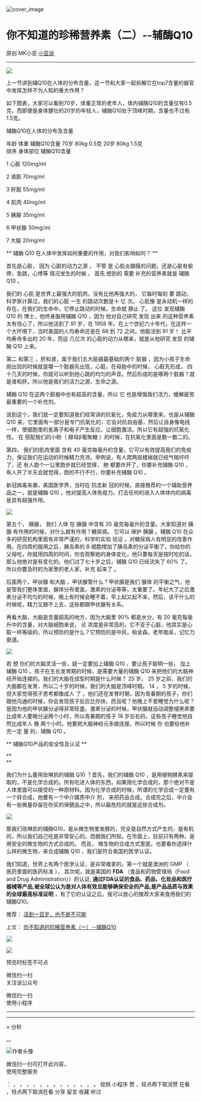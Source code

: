 ![cover_image](https://mmbiz.qlogo.cn/mmbiz_jpg/A8SKDch4cJEVLlTwkZcbAmrYYKRZC38kkvsgvkexpiaYxvOEngLY0C1XpTj6Yl7zVM53opdnvIOib2dnibNAycjAA/0?wx_fmt=jpeg)

#  你不知道的珍稀营养素（二）--辅酶Q10

原创  MK小亚  [ 小亚说 ](javascript:void\(0\);)

__ _ _ _ _

![](https://mmbiz.qpic.cn/mmbiz_jpg/A8SKDch4cJEVLlTwkZcbAmrYYKRZC38kxFoHK9IHaKFk4jo1BZp5iczzkmveQPbXZ822w08taricBfPvZic6ibLKicQ/640?wx_fmt=jpeg)

  

上一节讲到辅Q10在人体的分布含量，这一节和大家一起拆解它在top7含量的器官中发挥怎样不为人知的重大作用？  

  

如下图表，大家可以看到70岁，体重正常的老年人，体内辅酶Q10的含量仅有0.5克，而即便是身体健壮的20岁的年轻人，辅酶Q10处于顶峰时期，含量也不过有1.5克。

  

辅酶Q10在人体的分布及含量

年龄 体重 辅酶Q10含量  70岁 80kg 0.5克  20岁 80kg 1.5克  
排序 身体部位 辅酶Q10含量

1  心脏  120mg/ml

2  肾脏  70mg/ml

3  肝脏  55mg/ml

4  肌肉  40mg/ml

5  胰腺  35mg/ml

6  甲状腺  30mg/ml

7  大脑  20mg/ml

  
  

** 辅酶  Q10  在人体中发挥如何重要的作用，对我们影响如何？  **

  

首先是心脏，  因为  心脏的动力之源  ，  不管  是  心肌炎瓣膜的问题，还是心脏有偷  停，急跳，心悸等  情况发生的时候  ，  首先  想到的
需要  补充的营养素就是  辅酶  Q10  。

  

我们的  心肌  是世界上最强大的肌肉，没有比他再强大的，  它每时每刻  要  跳动，  科学家计算过，我们的心脏  一生  的跳动次数是十  亿  次。
心肌像  是永动机一样的存在。在我们的生命中，它停止跳动的时候，生命就  静止  了。  这位  发现辅酶  Q10  的  博士，他终身服用辅酶  Q10
，因为  他对自己研究  发现  出来  的这种营养素  太有信心了，所以他活到了  91  岁，在  1958
年。在上个世纪六十年代，在这样一个大环境下，当时美国的人均寿命还是在  68  到  72  之间，他能活到  91  岁！  比平均寿命多出的  20
年，而这  几亿次  的心脏的动力从哪来，就是从他研究  发现  的辅酶  Q10  上来。

第二  和第三  ，肝和肾，属于我们五大脏器最基础的两个  脏器  ，因为小孩子生命刚出现的时候就是哪一个脏器先出现，心脏，在母胎中的时候，  心脏先形成，
四十几天的时候，你就可以听到他心跳的均匀的声音。然后形成的是哪两个脏器？就是肾和肝。所以他是我们的活力之源，生命之源。

  

辅酶  Q10  在这两个脏器中也有超高的含量，所以  它  也是增强我们活力，缓解疲劳最重要的一个补充剂。

  

说到这个，我们就一定要知道我们经常讲的抗氧化，免疫力从哪里来，也是从辅酶  Q10
来，它里面有一部分是专门抗氧化的，它会对抗自由基，然后让自身像电线一样，使细胞里的氢离子和电子产生反应，让细胞激活。所以它有超强的抗氧化性。  在
搭配我们的小粉（  酵母β葡聚糖  ）的时候，在抗氧化里面是数一数二的。

  

第四，  我们的肌肉里面  含有  40
毫克每毫升的含量，它可以有效提高我们的免疫力，保证我们在运动的时候精力充沛。举例说，有人爬两层楼梯就已经气喘吁吁了，还  有人跑个一公里跑步就已经觉得，
肺  都要炸开了，你要补充辅酶  Q10  ，有人开了半天会就觉得，困的不行不行，你要补充辅酶  Q10  。

  

新冠病毒来袭，美国医学界，当时在  抗击新  冠的时候，直接推荐的一个辅助营养品之一，就是辅酶  Q10
，他对提高人体免疫力。打击任何的进入人体体内的病毒是具有超强作用。

![](https://mmbiz.qpic.cn/mmbiz_jpg/A8SKDch4cJEVLlTwkZcbAmrYYKRZC38k3kOIt7aEMkIkibqQ9jmVgejQqaFUrkAicF93GBQVyibweO5M0dSj56YNQ/640?wx_fmt=jpeg)

  

第五个，  胰腺，  我们  人体  在  胰腺  中含有  35  毫克每毫升的含量。大家知道对  胰腺  有作用的时候，对什么就有作用？糖尿病。
它可以  保护  胰腺  。辅酶  Q10  在众多的研究机构里面有非常严谨的，科学的实验  验证
，对糖尿病人有明显的改善作用。在四周的服用之后，胰岛素的  B
细胞增加了胰岛素的分泌平衡了，你给你的父母吃，你就用四周的时间，你去观察她的身体变化，他只要每天是按时吃的话，那么他绝对是有变化的。他们过了七十岁之后，辅酶
Q10  已经流失了  60%  了。所以你要及时的为家里的老人家，补充  起来了  。

后面两个，甲状腺  和大脑  ，甲状腺管什么？甲状腺是我们  腺体
的平衡之气，他是管我们整体里面，腺体分布里面，激素的分泌等等，太重要了。年纪大了之后激素分泌不均匀的时候，晚上有时候会睡不着，早上起又起不来，然后，该干什么的时候呢，精力又跟不上去，这些都跟甲状腺有关系。

再看大脑，大脑是含量超高的地方，因为大脑里  90%  都是水分，有  20  毫克每毫升中的含量，对大脑细胞来说，  论
浓度是非常高的，它不亚于心脏，他其实是心脏一样等级的，所以预防的是什么？它预防的是中风，帕金森，老年痴呆，记忆力衰退。

  

![](https://mmbiz.qpic.cn/mmbiz_jpg/A8SKDch4cJEVLlTwkZcbAmrYYKRZC38kUHZwLMicVEnCBx3VjWCooPnUsgal8P7D5uibGeibVC5Mibgv7sCmqp8NkA/640?wx_fmt=jpeg)

  

若  想  你们的大脑灵活一些，就一定要加上辅酶  Q10  ，要让孩子聪明一些，  加上  辅酶  Q10  。孩子在生长发育期的时候，是需要大量的辅酶
Q10  来把他们的大脑神经开始连接的。我们的大脑在成型时期是什么时候？  25  岁。  25
岁之前，我们的大脑都在发育，所以二十岁的时候，我们的大脑是顶峰时期。  14  ，  5  岁的时候，但大家觉得孩子思考都像成人  了
，他们还在发育时期，因为青春期的孩子，你们跟他沟通的时候，你会发现孩子反应比你快，而且呢？他晚上不爱睡觉为什么呢？是因为他的甲状腺分泌得非常旺盛。激素分泌的时候，甲状腺就自动调整褪黑素要比成年人要晚分泌两个小时，所以青春期的孩子
18  岁左右的，这些孩子睡觉他自然比成年人  晚  两个小时。他要把大脑神经元多做连接，所以时候  你  也要给他补充一定  量  的，辅酶  Q10
。  

  

** 辅酶Q10产品的安全性及认证  **

**  
**

我们为什么要用玫琳凯的辅酶  Q10  ？首先，我们的辅酶  Q10
，是用植物酵素来提取的，不是化学合成的。所有吃进人体的东西，如果用化学合成的，那个绝对不是人体里面可以接受的一种原材料。因为化学合成的时候，所谓的化学合成一定要有一个转合成，他要有一个中介媒质中介
剂，  来把药品合成。合成完之后，中介会有一些微量存留在你买的保健品之中，所以最危险的就是这些合成剂。

![](https://mmbiz.qpic.cn/mmbiz_jpg/A8SKDch4cJEVLlTwkZcbAmrYYKRZC38kgJSllUDmsEvSjUuBibNmctg62fQDpVFKZdZvM5KgNrjiasp4hn1bIX4g/640?wx_fmt=jpeg)

  

那我们玫琳凯的辅酶Q10，是从微生物里发酵的，完全是自然方式产生的，是有机的，所以我们自己吃是非常安心的。而据我们所知，在市面上，目前只有两种，是用安全的微生物的方式合成的。
而且，  微生物的合成方式里面，也要看你选择什么样的微生物，来合成辅酶  Q10  ，我们是符合美国的医学认证。

  

我们知道，世界上有两个医学认证，是非常难拿的。第一个就是澳洲的  GMP  （  医药里面的医药标准  ），  其次呢，就是美国的 **FDA**
（食品和药物管理局（Food and Drug Administration））的认证,
**通过FDA认证的食品、药品、化妆品和医疗器械等产品,被全球公认为是对人体有效且能够确保安全的产品,是产品品质与效果的全球最高标准证明**
，有了它的认证之后，我可以放心的推荐大家来食用我们的辅酶Q10。

  

推荐： [ 活到一百岁，也不是不可能
](http://mp.weixin.qq.com/s?__biz=MzUxNDAwNTk0MQ==&mid=2247483704&idx=1&sn=dfbbe1321750ce81b34879745eea796b&chksm=f94dcfe2ce3a46f4d523630b552fa2c792af6b85392f0f7001b73b2629da0756981ddc719b0c&scene=21#wechat_redirect)  

上文： [ 你不知道的珍稀营养素（一）--辅酶Q10
](http://mp.weixin.qq.com/s?__biz=MzUxNDAwNTk0MQ==&mid=2247484249&idx=1&sn=5b55ed6842b110a11a8e85eb7f7d151b&chksm=f94dcd83ce3a4495340900d9f03663268ca8dae5b9d749374b3cc33e4fa59ff73f4ebc22f41a&scene=21#wechat_redirect)

![](https://mmbiz.qpic.cn/mmbiz_gif/b96CibCt70iaZ7Bia3Wm91cEuWhERXfCYjTia9tf7aMjVBNRETSa2NpGjCV6tyNvgCLos8LBgwEgxcwaIw8zdOsG7A/640?wx_fmt=gif)

![](https://mmbiz.qpic.cn/mmbiz_jpg/A8SKDch4cJEicCnqTxiatgGquhIicZ1wJ1Dth5YOOzoYV7U4N3HmiaO0vVAzjOpBVdtF0gnL632Fc7HqiaDmgveQDEw/640?wx_fmt=jpeg)

  

  

  

预览时标签不可点

微信扫一扫  
关注该公众号



微信扫一扫  
使用小程序

****



****



×  分析

__

![作者头像](http://mmbiz.qpic.cn/mmbiz_png/A8SKDch4cJE0KicTMyrVCx3VLqEgic5sJ1V5QeGZTibG9GLZlSCXSj5ByXNkib5PBrZVMkI41KKxgwE1K9gfypUeRg/0?wx_fmt=png)

微信扫一扫可打开此内容，  
使用完整服务

：  ，  ，  ，  ，  ，  ，  ，  ，  ，  ，  ，  ，  。  视频  小程序  赞  ，轻点两下取消赞  在看  ，轻点两下取消在看
分享  留言  收藏  听过

